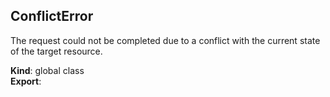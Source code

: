 <a name="ConflictError"></a>

## ConflictError
<p>The request could not be completed due to a conflict with the current state of the target resource.</p>

**Kind**: global class  
**Export**:   
